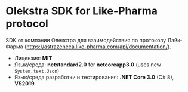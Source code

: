 ﻿# Olekstra SDK for Like-Pharma protocol

SDK от компании Олекстра для взаимодействия по протоколу Лайк-Фарма (https://astrazeneca.like-pharma.com/api/documentation/).

* Лицензия: **MIT**
* Язык/среда: **netstandard2.0** for **netcoreapp3.0** (uses new `System.text.Json`)
* Язык/среда разработки и тестирования: **.NET Core 3.0** (C# 8), **VS2019**
